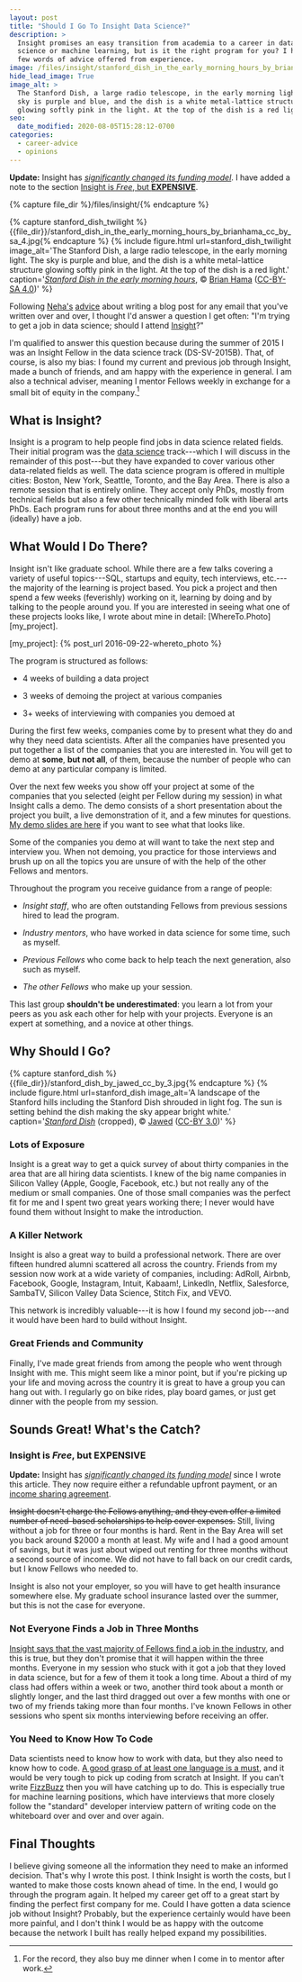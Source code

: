 ```yaml
---
layout: post
title: "Should I Go To Insight Data Science?"
description: >
  Insight promises an easy transition from academia to a career in data
  science or machine learning, but is it the right program for you? I have a
  few words of advice offered from experience.
image: /files/insight/stanford_dish_in_the_early_morning_hours_by_brianhama_cc_by_sa_4.jpg
hide_lead_image: True
image_alt: >
  The Stanford Dish, a large radio telescope, in the early morning light. The
  sky is purple and blue, and the dish is a white metal-lattice structure
  glowing softly pink in the light. At the top of the dish is a red light.
seo:
  date_modified: 2020-08-05T15:28:12-0700
categories:
  - career-advice
  - opinions
---
```


**Update:** Insight has [_significantly changed its funding model_][funding].
I have added a note to the section [Insight is _Free_, but
**EXPENSIVE**][free].

[funding]: https://insightfellows.com/financing
[free]: #insight-is-free-but-expensive

{% capture file_dir %}/files/insight/{% endcapture %}

{% capture stanford_dish_twilight %}{{file_dir}}/stanford_dish_in_the_early_morning_hours_by_brianhama_cc_by_sa_4.jpg{% endcapture %}
{% include figure.html
  url=stanford_dish_twilight
  image_alt='The Stanford Dish, a large radio telescope, in the early morning
    light. The sky is purple and blue, and the dish is a white metal-lattice
    structure glowing softly pink in the light. At the top of the dish is a
    red light.'
  caption='<a href="https://commons.wikimedia.org/wiki/File:Stanford_Dish_in_the_early_morning_hours.jpg"><em>Stanford Dish in the early morning hours</em></a>, © <a href="https://en.wikipedia.org/wiki/User:Brianhama">Brian Hama</a> (<a href="https://creativecommons.org/licenses/by-sa/4.0/deed.en">CC-BY-SA 4.0</a>)'
%}

Following [Neha's][neha] [advice][advice] about writing a blog post for any
email that you've written over and over, I thought I'd answer a question I get
often: "I'm trying to get a job in data science; should I attend
[Insight][insight]?"

[neha]: https://twitter.com/nerdneha
[advice]: https://twitter.com/math_rachel/status/822958139343446016
[insight]: https://www.insightdatascience.com/

I'm qualified to answer this question because during the summer of 2015 I was
an Insight Fellow in the data science track (DS-SV-2015B). That, of course, is
also my bias: I found my current and previous job through Insight, made a
bunch of friends, and am happy with the experience in general. I am also a
technical adviser, meaning I mentor Fellows weekly in exchange for a small bit
of equity in the company.[^disclaimer]

[^disclaimer]: For the record, they also buy me dinner when I come in to mentor after work.

## What is Insight?

Insight is a program to help people find jobs in data science related fields.
Their initial program was the [data science][insight] track---which I will
discuss in the remainder of this post---but they have expanded to cover
various other data-related fields as well. The data science program is offered
in multiple cities: Boston, New York, Seattle, Toronto, and the Bay Area.
There is also a remote session that is entirely online. They accept only PhDs,
mostly from technical fields but also a few other technically minded folk with
liberal arts PhDs. Each program runs for about three months and at the end you
will (ideally) have a job.

## What Would I Do There?

Insight isn't like graduate school. While there are a few talks covering a
variety of useful topics---SQL, startups and equity, tech interviews,
etc.---the majority of the learning is project based. You pick a project and
then spend a few weeks (feverishly) working on it, learning by doing and by
talking to the people around you. If you are interested in seeing what one of
these projects looks like, I wrote about mine in detail:
[WhereTo.Photo][my_project].

[my_project]: {% post_url 2016-09-22-whereto_photo %}

The program is structured as follows:

- 4 weeks of building a data project

- 3 weeks of demoing the project at various companies

- 3+ weeks of interviewing with companies you demoed at

During the first few weeks, companies come by to present what they do and why
they need data scientists. After all the companies have presented you put
together a list of the companies that you are interested in. You will get to
demo at **some**, **but not all**, of them, because the number of people who
can demo at any particular company is limited.

Over the next few weeks you show off your project at some of the companies
that you selected (eight per Fellow during my session) in what Insight calls a
demo. The demo consists of a short presentation about the project you built, a
live demonstration of it, and a few minutes for questions. [My demo slides are
here][demo] if you want to see what that looks like.

[demo]: https://docs.google.com/presentation/d/1BwKT9-hDt0jHaCS6qjVlPptYKe5CkCwQUpqdT4GI8hM/edit?usp=sharing


Some of the companies you demo at will want to take the next step and
interview you. When not demoing, you practice for those interviews and brush
up on all the topics you are unsure of with the help of the other Fellows and
mentors.

Throughout the program you receive guidance from a range of people:

- _Insight staff_, who are often outstanding Fellows from previous sessions
hired to lead the program.

- _Industry mentors_, who have worked in data science for some time, such as
myself.

- _Previous Fellows_ who come back to help teach the next generation, also
such as myself.

- _The other Fellows_ who make up your session.

This last group **shouldn't be underestimated**: you learn a lot from your
peers as you ask each other for help with your projects. Everyone is an expert
at something, and a novice at other things.

## Why Should I Go?

{% capture stanford_dish %}{{file_dir}}/stanford_dish_by_jawed_cc_by_3.jpg{% endcapture %}
{% include figure.html
  url=stanford_dish
  image_alt='A landscape of the Stanford hills including the Stanford Dish
    shrouded in light fog. The sun is setting behind the dish making the sky
    appear bright white.'
  caption='<a href="https://commons.wikimedia.org/wiki/File:Stanford_Dish.jpg"><em>Stanford Dish</em></a> (cropped), © <a href="https://en.wikipedia.org/wiki/User:Jawed">Jawed</a> (<a href="https://creativecommons.org/licenses/by/3.0/deed.en">CC-BY 3.0</a>)'
%}

### Lots of Exposure

Insight is a great way to get a quick survey of about thirty companies in the
area that are all hiring data scientists. I knew of the big name companies in
Silicon Valley (Apple, Google, Facebook, etc.) but not really any of the
medium or small companies. One of those small companies was the perfect fit
for me and I spent two great years working there; I never would have found
them without Insight to make the introduction.

### A Killer Network

Insight is also a great way to build a professional network. There are over 
fifteen hundred alumni scattered all across the country. Friends from my
session now work at a wide variety of companies, including:
AdRoll, 
Airbnb, 
Facebook, 
Google, 
Instagram, 
Intuit, 
Kabaam!, 
LinkedIn, 
Netflix, 
Salesforce, 
SambaTV, 
Silicon Valley Data Science, 
Stitch Fix, 
and
VEVO.

This network is incredibly valuable---it is how I found my second job---and it
would have been hard to build without Insight.

### Great Friends and Community

Finally, I've made great friends from among the people who went through
Insight with me. This might seem like a minor point, but if you're picking up
your life and moving across the country it is great to have a group you can
hang out with. I regularly go on bike rides, play board games, or just get
dinner with the people from my session.

## Sounds Great! What's the Catch?

### Insight is _Free_, but **EXPENSIVE**

**Update:** Insight has [_significantly changed its funding model_][funding]
since I wrote this article. They now require either a refundable upfront
payment, or an [income sharing agreement][isa].

[isa]: https://en.wikipedia.org/wiki/Income_share_agreement

~~Insight doesn't charge the Fellows anything, and they even offer a limited
number of need-based scholarships to help cover expenses.~~ Still, living
without a job for three or four months is hard. Rent in the Bay Area will set
you back around $2000 a month at least. My wife and I had a good amount of
savings, but it was just about wiped out renting for three months without a
second source of income. We did not have to fall back on our credit cards, but
I know Fellows who needed to.

Insight is also not your employer, so you will have to get health insurance
somewhere else. My graduate school insurance lasted over the summer, but this
is not the case for everyone.

### Not Everyone Finds a Job in Three Months

[Insight says that the vast majority of Fellows find a job in the
industry][faq], and this is true, but they don't promise that it will happen
within the three months. Everyone in my session who stuck with it got a job
that they loved in data science, but for a few of them it took a long time.
About a third of my class had offers within a week or two, another third took
about a month or slightly longer, and the last third dragged out over a few
months with one or two of my friends taking more than four months. I've known
Fellows in other sessions who spent six months interviewing before receiving
an offer.

[faq]: https://www.insightdatascience.com/faq

### You Need to Know How To Code

Data scientists need to know how to work with data, but they also need to know
how to code. [A good grasp of at least one language is a must][prepare], and
it would be very tough to pick up coding from scratch at Insight. If you can't
write [FizzBuzz][fizz] then you will have catching up to do. This is
especially true for machine learning positions, which have interviews that
more closely follow the "standard" developer interview pattern of writing code
on the whiteboard over and over and over again.

[prepare]: https://blog.insightdatascience.com/preparing-for-the-transition-to-data-science-e9194c90b42c
[fizz]: https://imranontech.com/2007/01/24/using-fizzbuzz-to-find-developers-who-grok-coding/

## Final Thoughts

I believe giving someone all the information they need to make an informed
decision. That's why I wrote this post. I think Insight is worth the costs,
but I wanted to make those costs known ahead of time. In the end, I would go
through the program again. It helped my career get off to a great start by
finding the perfect first company for me. Could I have gotten a data science
job without Insight? Probably, but the experience certainly would have been
more painful, and I don't think I would be as happy with the outcome because
the network I built has really helped expand my possibilities.
